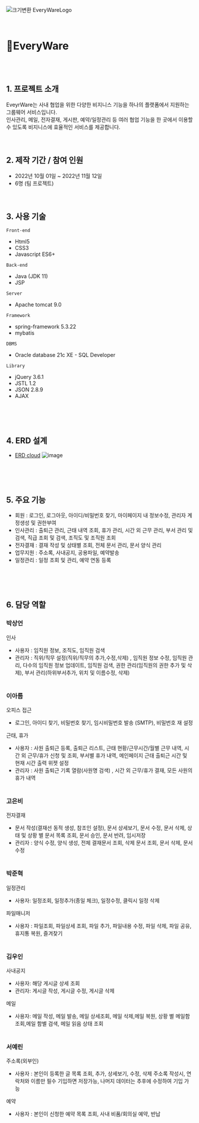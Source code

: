 ![크기변환 EveryWareLogo](https://user-images.githubusercontent.com/98254235/200834309-07d249d2-9f61-41be-9fa8-64a276023850.png)


<br> 

# :pushpin:EveryWare 
<br><br>
##   1. 프로젝트 소개
EveyrWare는 사내 협업을 위한 다양한 비지니스 기능을 하나의 플랫폼에서 지원하는 그룹웨어 서비스입니다.<br>
인사관리, 메일, 전자결재, 게시판, 예약/일정관리 등 여러 협업 기능을 한 곳에서 이용할 수 있도록 비지니스에 효율적인 서비스를 제공합니다.
<br><br><br>

##   2. 제작 기간 / 참여 인원
- 2022년 10월 01일 ~ 2022년 11월 12일
- 6명 (팀 프로젝트) 
<br><br><br>

##   3. 사용 기술
`Front-end`
- Html5
- CSS3
- Javascript ES6+

`Back-end`
- Java (JDK 11)
- JSP

`Server`
- Apache tomcat 9.0

`Framework`
- spring-framework 5.3.22
- mybatis

`DBMS`
- Oracle database 21c XE - SQL Developer

`Library`
- jQuery 3.6.1
- JSTL 1.2
- JSON 2.8.9
- AJAX 





<br><br><br>

##   4. ERD 설계
- [ERD cloud](https://www.erdcloud.com/d/CGAyqRh7MCuRsS7Yg)
![image](https://user-images.githubusercontent.com/98254235/202898713-9df39c90-d225-45ea-8c50-a08983b8e9c5.png)


<br><br><br>

##   5. 주요 기능
- 회원 : 로그인, 로그아웃, 아이디/비밀번호 찾기, 마이페이지 내 정보수정, 관리자 계정생성 및 권한부여
- 인사관리 : 출퇴근 관리, 근태 내역 조회, 휴가 관리, 시간 외 근무 관리, 부서 관리 및 검색, 직급 조회 및 검색, 조직도 및 조직원 조회
- 전자결재 : 결재 작성 및 상태별 조회, 전체 문서 관리, 문서 양식 관리
- 업무지원 : 주소록, 사내공지, 공용파일, 예약발송
- 일정관리 : 일정 조회 및 관리, 예약 연동 등록

<br><br><br>

##    6. 담당 역할
### 박상언
인사
- 사용자 : 임직원 정보, 조직도, 임직원 검색
- 관리자 : 직위/직무 설정(직위/직무의 추가,수정,삭제) , 임직원 정보 수정, 임직원 관리, 다수의 임직원 정보 업데이트, 임직원 검색, 권한 관리(임직원의 권한 추가 및 삭제), 부서 관리(하위부서추가, 위치 및 이름수정, 삭제)
<br><br>
### 이아름
오피스 접근
- 로그인, 아이디 찾기, 비밀번호 찾기, 임시비밀번호 발송 (SMTP), 비밀번호 재 설정

근태, 휴가
- 사용자 : 사원 출퇴근 등록, 출퇴근 리스트, 근태 현황/근무시간/월별 근무 내역, 시간 외 근무/휴가 신청 및 조회, 부서별 휴가 내역, 메인페이지 근태 출퇴근 시간 및 현재 시간 출력 위젯 설정
- 관리자 : 사원 출퇴근 기록 열람(사원명 검색) , 시간 외 근무/휴가 결재, 모든 사원의 휴가 내역
<br><br>
### 고은비
전자결재

- 문서 작성(결재선 동적 생성, 참조인 설정), 문서 상세보기, 문서 수정, 문서 삭제,  상태 및 상황 별 문서 목록 조회, 문서 승인, 문서 반려, 임시저장
- 관리자 : 양식 수정, 양식 생성, 전체 결재문서 조회, 삭제 문서 조회, 문서 삭제, 문서 수정
<br><br>
### 박준혁
일정관리
- 사용자: 일정조회, 일정추가(종일 체크), 일정수정, 클릭시 일정 삭제

파일매니저
- 사용자 : 파일조회, 파일상세 조회, 파일 추가, 파일내용 수정, 파일 삭제, 파일 공유, 휴지통 복원, 즐겨찾기
<br><br>
### 김우인
사내공지
- 사용자: 해당 게시글 상세 조회
- 관리자: 게시글 작성, 게시글 수정, 게시글 삭제

메일
- 사용자: 메일 작성, 메일 발송, 메일 상세조회, 메일 삭제,메일 복원, 상황 별 메일함 조회,메일 함별 검색, 메일 읽음 상태 조회
<br><br>
### 서예린
주소록(외부인)
- 사용자 : 본인이 등록한 글 목록 조회, 추가, 상세보기, 수정, 삭제
주소록 작성시, 연락처와 이름만 필수 기입하면 저장가능, 나머지 데이터는 추후에 수정하여 기입 가능 

예약
- 사용자 : 본인이 신청한 예약 목록 조회,
사내 비품/회의실 예약, 반납
<br><br>




